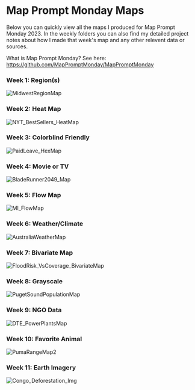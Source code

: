 # Map Prompt Monday Maps

Below you can quickly view all the maps I produced for Map Prompt Monday 2023. In the weekly folders you can also find my detailed project notes about how I made that week's map and any other relevent data or sources.

What is Map Prompt Monday? See here: https://github.com/MapPromptMonday/MapPromptMonday


### Week 1: Region(s)

![MidwestRegionMap](https://user-images.githubusercontent.com/119870562/223245693-028ca095-3210-496a-b36e-34fd85d65faa.jpg)

### Week 2: Heat Map

![NYT_BestSellers_HeatMap](https://user-images.githubusercontent.com/119870562/223245808-28b400b7-4e50-4ec2-8a09-83248134a36a.jpg)

### Week 3: Colorblind Friendly

![PaidLeave_HexMap](https://user-images.githubusercontent.com/119870562/223246095-920fea0a-924a-434a-acd3-03dec85a0e5e.jpg)

### Week 4: Movie or TV

![BladeRunner2049_Map](https://user-images.githubusercontent.com/119870562/223246285-7fe70f29-2b01-4482-a855-8b6c00b84e4b.jpg)

### Week 5: Flow Map

![MI_FlowMap](https://user-images.githubusercontent.com/119870562/223246513-96d98f1b-2a62-45b0-a10e-c41b47e444c0.jpg)

### Week 6: Weather/Climate

![AustraliaWeatherMap](https://user-images.githubusercontent.com/119870562/223246686-ac51cf4b-277e-4f63-9b9e-1e407bf69dbb.jpg)

### Week 7: Bivariate Map

![FloodRisk_VsCoverage_BivariateMap](https://user-images.githubusercontent.com/119870562/223246841-49a4e97c-ffe6-486b-a516-e073d7a9dbe3.jpg)

### Week 8: Grayscale

![PugetSoundPopulationMap](https://user-images.githubusercontent.com/119870562/223246974-907a1e0d-6c0c-44f6-ab78-a1c9d3d0a7cd.jpg)

### Week 9: NGO Data

![DTE_PowerPlantsMap](https://user-images.githubusercontent.com/119870562/223247117-bfd97556-7735-4877-9c8b-04ec76e5258d.jpg)

### Week 10: Favorite Animal

![PumaRangeMap2](https://user-images.githubusercontent.com/119870562/225722575-9d15a06c-9805-4abc-b20f-d113881a0bf1.jpg)

### Week 11: Earth Imagery

![Congo_Deforestation_Img](https://user-images.githubusercontent.com/119870562/225722706-a3770e6a-07c4-4de5-a9c5-3bbe70ddfc19.jpg)
